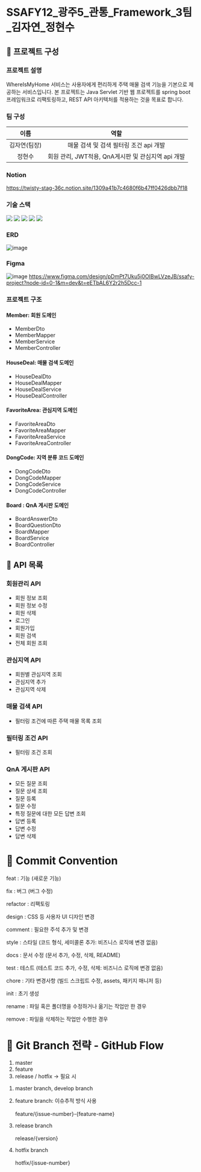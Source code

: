 # SSAFY12_광주5_관통_Framework_3팀_김자연_정현수

## :pushpin: 프로젝트 구성
### 프로젝트 설명
WhereIsMyHome 서비스는 사용자에게 편리하게 주택 매물 검색 기능을 기본으로 제공하는 서비스입니다. 본 프로젝트는 Java Servlet 기반 웹 프로젝트를 spring boot 프레임워크로 리팩토링하고, REST API 아키텍처를 적용하는 것을 목표로 합니다. <br>

### 팀 구성
|이름|역할|
|:---:|:---:|
|김자연(팀장)|매물 검색 및 검색 필터링 조건 api 개발|
|정현수|회원 관리, JWT적용, QnA게시판 및 관심지역 api 개발|

### Notion
https://twisty-stag-36c.notion.site/1309a41b7c4680f6b47ff0426dbb7f18

### 기술 스택

  <img src="https://img.shields.io/badge/java-007396?style=for-the-badge&logo=java&logoColor=white">
  <img src="https://img.shields.io/badge/springboot-6DB33F?style=for-the-badge&logo=springboot&logoColor=white">
  <img src="https://img.shields.io/badge/mysql-4479A1?style=for-the-badge&logo=mysql&logoColor=white"> 
  <img src="https://img.shields.io/badge/apache tomcat-F8DC75?style=for-the-badge&logo=apachetomcat&logoColor=white">
  <img src="https://img.shields.io/badge/git-F05032?style=for-the-badge&logo=git&logoColor=white">
  <br>

### ERD
![image](/uploads/0152eee85de1869c3b9c142fbd1cbc99/image.png)

### Figma
![image](/uploads/b71e0bc4d746670b2a6e04031261ace5/image.png)
https://www.figma.com/design/pDmPt7Uku5j0OIBwLVzeJB/ssafy-project?node-id=0-1&m=dev&t=eETbAL6Y2r2h5Dcc-1

### 프로젝트 구조
#### Member: 회원 도메인
- MemberDto
- MemberMapper
- MemberService
- MemberController
#### HouseDeal: 매물 검색 도메인
- HouseDealDto
- HouseDealMapper
- HouseDealService
- HouseDealController
#### FavoriteArea: 관심지역 도메인
- FavoriteAreaDto
- FavoriteAreaMapper
- FavoriteAreaService
- FavoriteAreaController
#### DongCode: 지역 분류 코드 도메인
- DongCodeDto
- DongCodeMapper
- DongCodeService
- DongCodeController
#### Board : QnA 게시판 도메인
- BoardAnswerDto
- BoardQuestionDto
- BoardMapper
- BoardService
- BoardController





## :pushpin: API 목록
### 회원관리 API
- 회원 정보 조회
- 회원 정보 수정
- 회원 삭제
- 로그인
- 회원가입
- 회원 검색
- 전체 회원 조회

### 관심지역 API
- 회원별 관심지역 조회
- 관심지역 추가
- 관심지역 삭제

### 매물 검색 API
- 필터링 조건에 따른 주택 매물 목록 조회

### 필터링 조건 API
- 필터링 조건 조회

### QnA 게시판 API
- 모든 질문 조회
- 질문 상세 조회
- 질문 등록
- 질문 수정
- 특정 질문에 대한 모든 답변 조회
- 답변 등록
- 답변 수정
- 답변 삭제




# :pushpin: Commit Convention

feat : 기능 (새로운 기능)

fix : 버그 (버그 수정)

refactor : 리팩토링

design : CSS 등 사용자 UI 디자인 변경

comment : 필요한 주석 추가 및 변경

style : 스타일 (코드 형식, 세미콜론 추가: 비즈니스 로직에 변경 없음)

docs : 문서 수정 (문서 추가, 수정, 삭제, README)

test : 테스트 (테스트 코드 추가, 수정, 삭제: 비즈니스 로직에 변경 없음)

chore : 기타 변경사항 (빌드 스크립트 수정, assets, 패키지 매니저 등)

init : 초기 생성

rename : 파일 혹은 폴더명을 수정하거나 옮기는 작업만 한 경우

remove : 파일을 삭제하는 작업만 수행한 경우

# :pushpin: Git Branch 전략 - GitHub Flow

1. master
2. feature
3. release / hotfix → 필요 시

1) master branch, develop branch

2) feature branch: 이슈추적 방식 사용
<br><br>feature/{issue-number}-{feature-name} 

3) release branch
<br><br>release/{version}

4) hotfix branch
<br><br>hotfix/{issue-number}
